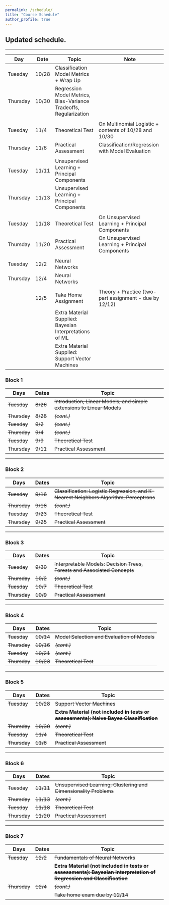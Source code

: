 ```yaml
---
permalink: /schedule/
title: "Course Schedule"
author_profile: true
---
```


## **Updated schedule.**

---


| Day      | Date   | Topic                                                                      | Note                                                           |
|----------|--------|----------------------------------------------------------------------------|----------------------------------------------------------------|
| Tuesday  | 10/28  | Classification Model Metrics + Wrap Up                                     |                                                                |
| Thursday | 10/30  | Regression Model Metrics, Bias-Variance Tradeoffs, Regularization          |                                                                |
|          |        |                                                                            |                                                                |
| Tuesday  | 11/4   | Theoretical Test                                                           | On Multinomial Logistic + contents of 10/28 and 10/30          |
| Thursday | 11/6   | Practical Assessment                                                       | Classification/Regression with Model Evaluation                |
|          |        |                                                                            |                                                                |
| Tuesday  | 11/11  | Unsupervised Learning + Principal Components                               |                                                                |
| Thursday | 11/13  | Unsupervised Learning + Principal Components                               |                                                                |
|          |        |                                                                            |                                                                |
| Tuesday  | 11/18  | Theoretical Test                                                           | On Unsupervised Learning + Principal Components                |
| Thursday | 11/20  | Practical Assessment                                                       | On Unsupervised Learning + Principal Components                |
|          |        |                                                                            |                                                                |
| Tuesday  | 12/2   | Neural Networks                                                            |                                                                |
| Thursday | 12/4   | Neural Networks                                                            |                                                                |
|          |        |                                                                            |                                                                |
|   | 12/5   | Take Home Assignment                                                       | Theory + Practice (two-part assignment - due by 12/12)         |
|          |        | Extra Material Supplied: Bayesian Interpretations of ML                    |                                                                |
|          |        | Extra Material Supplied: Support Vector Machines                           |                                                                |


### Block 1

| Days     | Dates | Topic                                                               |
|----------|-------|---------------------------------------------------------------------|
| ~~Tuesday~~  | ~~8/26~~  | ~~Introduction, Linear Models, and simple extensions to Linear Models~~ |
| ~~Thursday~~ | ~~8/28~~  | ~~*(cont.)*~~                                                           |
| ~~Tuesday~~  | ~~9/2~~   | ~~*(cont.)*~~                                                           |
| ~~Thursday~~ | ~~9/4~~   | ~~*(cont.)*~~                                                           |
| ~~Tuesday~~  | ~~9/9~~   | ~~Theoretical Test~~                                                    |
| ~~Thursday~~ | ~~9/11~~  | ~~Practical Assessment~~                                                |

---

### Block 2

| Days     | Dates | Topic                                                              |
|----------|-------|--------------------------------------------------------------------|
| ~~Tuesday~~  | ~~9/16~~  | ~~Classification: Logistic Regression, and K-Nearest Neighbors Algorithm, Perceptrons~~ |
| ~~Thursday~~ | ~~9/18~~  | ~~*(cont.)*~~                                              |
| ~~Tuesday~~  | ~~9/23~~  | ~~Theoretical Test~~                                       |
| ~~Thursday~~ | ~~9/25~~  | ~~Practical Assessment~~                                   |

---

### Block 3

| Days     | Dates | Topic                                                     |
|----------|-------|-----------------------------------------------------------|
| ~~Tuesday~~  | ~~9/30~~  | ~~Interpretable Models: Decision Trees, Forests and Associated Concepts~~ |
| ~~Thursday~~ | ~~10/2~~  | ~~*(cont.)*~~                                     |
| ~~Tuesday~~  | ~~10/7~~  | ~~Theoretical Test~~                              |
| ~~Thursday~~ | ~~10/9~~  | ~~Practical Assessment~~                          |

---

### Block 4

| Days     | Dates | Topic                           |
|----------|-------|---------------------------------|
| ~~Tuesday~~  | ~~10/14~~ | ~~Model Selection and Evaluation of Models~~ |
| ~~Thursday~~ | ~~10/16~~ | ~~*(cont.)*~~                       |
| ~~Tuesday~~  | ~~10/21~~ | ~~*(cont.)*~~                       |
| ~~Thursday~~ | ~~10/23~~ | ~~Theoretical Test~~                |

---

### Block 5

| Days     | Dates | Topic                                                                     |
|----------|-------|---------------------------------------------------------------------------|
| ~~Tuesday~~  | ~~10/28~~ | ~~Support Vector Machines~~                                                    |
|          |       | ~~**Extra Material (not included in tests or assessments): Naive Bayes Classification**~~  |
| ~~Thursday~~ | ~~10/30~~ | ~~*(cont.)*~~                                                                |
| ~~Tuesday~~  | ~~11/4~~  | ~~Theoretical Test~~                                                         |
| ~~Thursday~~ | ~~11/6~~  | ~~Practical Assessment~~                                                     |

---

### Block 6

| Days     | Dates | Topic                                              |
|----------|-------|----------------------------------------------------|
| ~~Tuesday~~  | ~~11/11~~ | ~~Unsupervised Learning, Clustering and Dimensionality Problems~~ |
| ~~Thursday~~ | ~~11/13~~ | ~~*(cont.)*~~                             |
| ~~Tuesday~~  | ~~11/18~~ | ~~Theoretical Test~~                      |
| ~~Thursday~~ | ~~11/20~~ | ~~Practical Assessment~~                  |

---

### Block 7

| Days     | Dates | Topic                                                             |
|----------|-------|-------------------------------------------------------------------|
| ~~Tuesday~~  | ~~12/2~~  | ~~Fundamentals of Neural Networks~~                        |
|          |       | ~~**Extra Material (not included in tests or assessments): Bayesian Interpretation of Regression and Classification**~~ |
| ~~Thursday~~ | ~~12/4~~  |  ~~*(cont.)*~~                                             |
|          |       | ~~Take home exam due by 12/14~~                                   |

